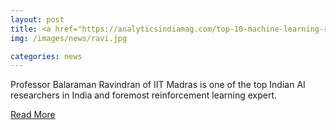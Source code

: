 ```yaml
---
layout: post
title: <a href="https://analyticsindiamag.com/top-10-machine-learning-researchers-in-india/">Top 10  Indian AI researchers in India - Analytics India Magazine</a>
img: /images/news/ravi.jpg

categories: news
---
```

Professor Balaraman Ravindran of IIT Madras is one of the top Indian AI researchers in India and foremost reinforcement learning expert.

<p><a href="https://analyticsindiamag.com/top-10-machine-learning-researchers-in-india/">Read More</a></p>
